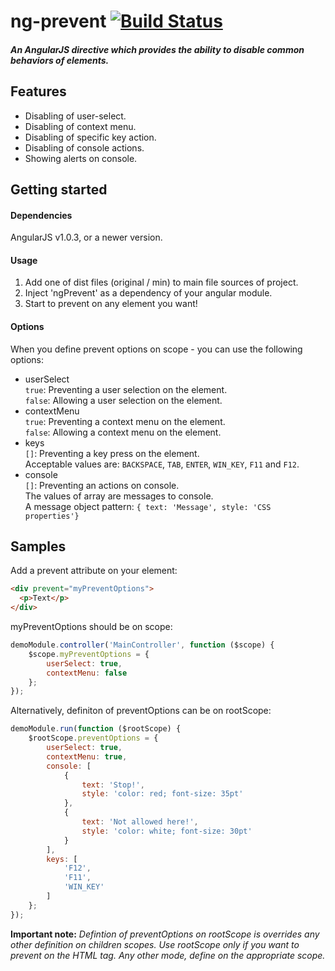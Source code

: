 # ng-prevent [![Build Status](https://travis-ci.org/nitayneeman/ng-prevent.svg?branch=master)](https://travis-ci.org/nitayneeman/ng-prevent)
##### An AngularJS directive which provides the ability to disable common behaviors of elements.

## Features
* Disabling of user-select.
* Disabling of context menu.
* Disabling of specific key action.
* Disabling of console actions.
* Showing alerts on console.


## Getting started
#### Dependencies
AngularJS v1.0.3, or a newer version.

#### Usage
1. Add one of dist files (original / min) to main file sources of project.
2. Inject 'ngPrevent' as a dependency of your angular module.
3. Start to prevent on any element you want!

#### Options
When you define prevent options on scope - you can use the following options:
* userSelect <br />
`true`: Preventing a user selection on the element. <br />
`false`: Allowing a user selection on the element.
* contextMenu <br />
`true`: Preventing a context menu on the element. <br />
`false`: Allowing a context menu on the element.
* keys <br />
`[]`: Preventing a key press on the element. <br />
Acceptable values are: `BACKSPACE`, `TAB`, `ENTER`, `WIN_KEY`, `F11` and `F12`.
* console <br />
`[]`: Preventing an actions on console. <br />
The values of array are messages to console. <br />
A message object pattern: `{ text: 'Message', style: 'CSS properties'}`

## Samples
Add a prevent attribute on your element:
```html
<div prevent="myPreventOptions">
  <p>Text</p>
</div>
```
myPreventOptions should be on scope:
```js
demoModule.controller('MainController', function ($scope) {
    $scope.myPreventOptions = {
        userSelect: true,
        contextMenu: false
    };
});
```

Alternatively, definiton of preventOptions can be on rootScope:
```js
demoModule.run(function ($rootScope) {
    $rootScope.preventOptions = {
        userSelect: true,
        contextMenu: true,
        console: [
            {
                text: 'Stop!',
                style: 'color: red; font-size: 35pt'
            },
            {
                text: 'Not allowed here!',
                style: 'color: white; font-size: 30pt'
            }
        ],
        keys: [
            'F12',
            'F11',
            'WIN_KEY'
        ]
    };
});
```
**Important note:** *Defintion of preventOptions on rootScope is overrides any other definition on children scopes. Use rootScope only if you want to prevent on the HTML tag. Any other mode, define on the appropriate scope.*

